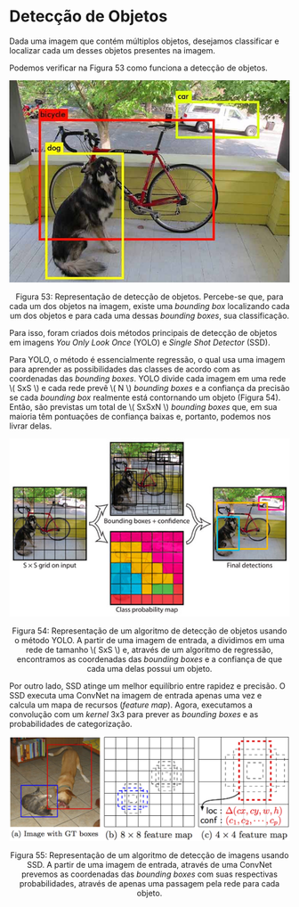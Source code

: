 # Detecção de Objetos

Dada uma imagem que contém múltiplos objetos, desejamos classificar e localizar cada um desses
objetos presentes na imagem.

Podemos verificar na Figura 53 como funciona a detecção de objetos.

<p align="center">
  <img src="./img/53.png">
</p>

<p align="center">
Figura 53: Representação de detecção de objetos. Percebe-se que, para cada um dos objetos na imagem, existe uma
<i>bounding box</i> localizando cada um dos objetos e para cada uma dessas <i>bounding boxes</i>, sua classificação.
</p>

Para isso, foram criados dois métodos principais de detecção de objetos em imagens _You Only Look Once_
(YOLO) e _Single Shot Detector_ (SSD).

Para YOLO, o método é essencialmente regressão, o qual usa uma imagem para aprender as possibilidades
das classes de acordo com as coordenadas das _bounding boxes_. YOLO divide cada imagem
em uma rede \\( SxS \\) e cada rede prevê \\( N \\) _bounding boxes_ e a confiança da precisão se cada
_bounding box_ realmente está contornando um objeto (Figura 54). Então, são previstas um total de \\( SxSxN \\)
_bounding boxes_ que, em sua maioria têm pontuações de confiança baixas e, portanto, podemos nos
livrar delas.

<p align="center">
  <img src="./img/54.png">
</p>

<p align="center">
Figura 54: Representação de um algoritmo de detecção de objetos usando o método YOLO. A partir de uma imagem
de entrada, a dividimos em uma rede de tamanho \( SxS \) e, através de um algoritmo de regressão, encontramos as
coordenadas das <i>bounding boxes</i> e a confiança de que cada uma delas possui um objeto.
</p>

Por outro lado, SSD atinge um melhor equilíbrio entre rapidez e precisão. O SSD executa uma
ConvNet na imagem de entrada apenas uma vez e calcula um mapa de recursos (_feature map_). Agora,
executamos a convolução com um _kernel_ 3x3 para prever as _bounding boxes_ e as probabilidades de
categorização.

<p align="center">
  <img src="./img/55.png">
</p>

<p align="center">
Figura 55: Representação de um algoritmo de detecção de imagens usando SSD. A partir de uma imagem de entrada,
através de uma ConvNet prevemos as coordenadas das <i>bounding boxes</i> com suas respectivas probabilidades, através
de apenas uma passagem pela rede para cada objeto.
</p>
